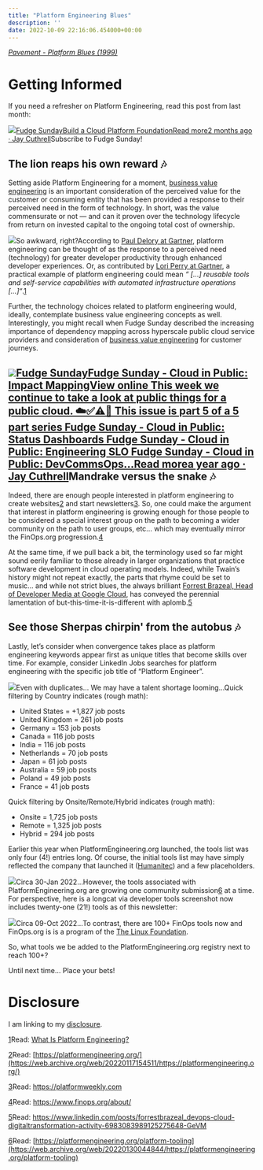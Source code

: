 ```yaml
---
title: "Platform Engineering Blues"
description: ''
date: 2022-10-09 22:16:06.454000+00:00
---
```


*[Pavement - Platform Blues (1999)](https://www.youtube.com/watch?v=Lyu7yiLaaH0)*

Getting Informed
================

If you need a refresher on Platform Engineering, read this post from last month:

[![](https://cuthrell.com/favicon.png)Fudge SundayBuild a Cloud Platform FoundationRead more2 months ago · Jay Cuthrell](https://sunday.fudge.org/p/build-a-cloud-platform-foundation?utm_source=substack&utm_campaign=post_embed&utm_medium=web)Subscribe to Fudge Sunday!

The lion reaps his own reward 🎶
-------------------------------

Setting aside Platform Engineering for a moment, [business value engineering](https://www.youtube.com/watch?utm_campaign=Start%20the%20week%20more%20informed&utm_medium=email&utm_source=Revue%20newsletter&v=_EEJXAuryS8) is an important consideration of the perceived value for the customer or consuming entity that has been provided a response to their perceived need in the form of technology. In short, was the value commensurate or not — and can it proven over the technology lifecycle from return on invested capital to the ongoing total cost of ownership.

[![](https://cuthrell.com/favicon.png)](https://cuthrell.com/favicon.png)So awkward, right?According to [Paul Delory at Gartner](https://www.gartner.com/en/experts/paul-delory), platform engineering can be thought of as the response to a perceived need (technology) for greater developer productivity through enhanced developer experiences. Or, as contributed by [Lori Perry at Gartner](https://www.linkedin.com/in/lorilperry/), a practical example of platform engineering could mean *“ […] reusable tools and self-service capabilities with automated infrastructure operations […]“*.[1](#footnote-1)

Further, the technology choices related to platform engineering would, ideally, contemplate business value engineering concepts as well. Interestingly, you might recall when Fudge Sunday described the increasing importance of dependency mapping across hyperscale public cloud service providers and consideration of [business value engineering](https://www.youtube.com/watch?utm_campaign=Start%20the%20week%20more%20informed&utm_medium=email&utm_source=Revue%20newsletter&v=_EEJXAuryS8) for customer journeys.

[![](https://cuthrell.com/favicon.png)Fudge SundayFudge Sunday - Cloud in Public: Impact MappingView online This week we continue to take a look at public things for a public cloud. ☁️✅⚠️🛑 This issue is part 5 of a 5 part series Fudge Sunday - Cloud in Public: Status Dashboards Fudge Sunday - Cloud in Public: Engineering SLO Fudge Sunday - Cloud in Public: DevCommsOps…Read morea year ago · Jay Cuthrell](https://sunday.fudge.org/p/fudge-sunday-cloud-in-public-impact-mapping-826383?utm_source=substack&utm_campaign=post_embed&utm_medium=web)Mandrake versus the snake 🎶
---------------------------

Indeed, there are enough people interested in platform engineering to create websites[2](#footnote-2) and start newsletters[3](#footnote-3). So, one could make the argument that interest in platform engineering is growing enough for those people to be considered a special interest group on the path to becoming a wider community on the path to user groups, etc... which may eventually mirror the FinOps.org progression.[4](#footnote-4)

At the same time, if we pull back a bit, the terminology used so far might sound eerily familiar to those already in larger organizations that practice software development in cloud operating models. Indeed, while Twain’s history might not repeat exactly, the parts that rhyme could be set to music… and while not strict blues, the always brilliant [Forrest Brazeal, Head of Developer Media at Google Cloud](https://www.linkedin.com/in/forrestbrazeal/), has conveyed the perennial lamentation of but-this-time-it-is-different with aplomb.[5](#footnote-5) 

See those Sherpas chirpin' from the autobus 🎶
---------------------------------------------

Lastly, let’s consider when convergence takes place as platform engineering keywords appear first as unique titles that become skills over time. For example, consider LinkedIn Jobs searches for platform engineering with the specific job title of “Platform Engineer”.

[![](https://cuthrell.com/favicon.png)](https://cuthrell.com/favicon.png)Even with duplicates… We may have a talent shortage looming…Quick filtering by Country indicates (rough math):

* United States = +1,827 job posts
* United Kingdom = 261 job posts
* Germany = 153 job posts
* Canada = 116 job posts
* India = 116 job posts
* Netherlands = 70 job posts
* Japan = 61 job posts
* Australia = 59 job posts
* Poland = 49 job posts
* France = 41 job posts

Quick filtering by Onsite/Remote/Hybrid indicates (rough math):

* Onsite = 1,725 job posts
* Remote = 1,325 job posts
* Hybrid = 294 job posts

Earlier this year when PlatformEngineering.org launched, the tools list was only four (4!) entries long. Of course, the initial tools list may have simply reflected the company that launched it ([Humanitec](https://humanitec.com)) and a few placeholders. 

[![](https://cuthrell.com/favicon.png)](https://cuthrell.com/favicon.png)Circa 30-Jan 2022…However, the tools associated with PlatformEngineering.org are growing one community submission[6](#footnote-6) at a time. For perspective, here is a longcat via developer tools screenshot now includes twenty-one (21!) tools as of this newsletter:

[![](https://cuthrell.com/favicon.png)](https://cuthrell.com/favicon.png)Circa 09-Oct 2022…To contrast, there are 100+ FinOps tools now and FinOps.org is is a program of the [The Linux Foundation](https://linuxfoundation.org/).

So, what tools we be added to the PlatformEngineering.org registry next to reach 100+?

Until next time… Place your bets!

Disclosure
==========

I am linking to my [disclosure](https://jaycuthrell.com/disclosure/?utm_campaign=Fudge%20Sunday&utm_medium=email&utm_source=Revue%20newsletter).

[1](#footnote-anchor-1)Read: [What Is Platform Engineering?](https://www.gartner.com/en/articles/what-is-platform-engineering)

[2](#footnote-anchor-2)Read: [https://platformengineering.org/](https://web.archive.org/web/20220117154511/https://platformengineering.org/)

[3](#footnote-anchor-3)Read: <https://platformweekly.com>

[4](#footnote-anchor-4)Read: <https://www.finops.org/about/>

[5](#footnote-anchor-5)Read: <https://www.linkedin.com/posts/forrestbrazeal_devops-cloud-digitaltransformation-activity-6983083989125275648-GeVM>

[6](#footnote-anchor-6)Read: [https://platformengineering.org/platform-tooling](https://web.archive.org/web/20220130044844/https://platformengineering.org/platform-tooling)

